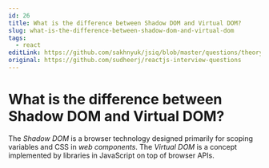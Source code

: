 ```yaml
---
id: 26
title: What is the difference between Shadow DOM and Virtual DOM?
slug: what-is-the-difference-between-shadow-dom-and-virtual-dom
tags:
  - react
editLink: https://github.com/sakhnyuk/jsiq/blob/master/questions/theory/react/26.md
original: https://github.com/sudheerj/reactjs-interview-questions
---
```


# What is the difference between Shadow DOM and Virtual DOM?

The _Shadow DOM_ is a browser technology designed primarily for scoping variables and CSS in _web components_. The _Virtual DOM_ is a concept implemented by libraries in JavaScript on top of browser APIs.